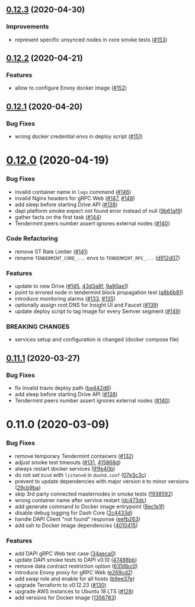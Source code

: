 ## [0.12.3](https://github.com/dashpay/dash-network-deploy/compare/v0.12.2...v0.12.3) (2020-04-30)


### Improvements 

* represent specific unsynced nodes in core smoke tests ([#153](https://github.com/dashpay/dash-network-deploy/issues/153))


## [0.12.2](https://github.com/dashpay/dash-network-deploy/compare/v0.12.1...v0.12.2) (2020-04-21)


### Features

* allow to configure Envoy docker image ([#152](https://github.com/dashpay/dash-network-deploy/issues/152))


## [0.12.1](https://github.com/dashpay/dash-network-deploy/compare/v0.12.0...v0.12.1) (2020-04-20)


### Bug Fixes

* wrong docker credential envs in deploy script ([#151](https://github.com/dashpay/dash-network-deploy/issues/151))



# [0.12.0](https://github.com/dashpay/dash-network-deploy/compare/v0.11.1...v0.12.0) (2020-04-19)


### Bug Fixes

* invalid container name in `logs` command ([#146](https://github.com/dashpay/dash-network-deploy/issues/146))
* invalid Nginx headers for gRPC Web ([#147](https://github.com/dashpay/dash-network-deploy/issues/147), [#148](https://github.com/dashpay/dash-network-deploy/issues/148))
* add sleep before starting Drive API ([#138](https://github.com/dashpay/dash-network-deploy/issues/138))
* dapi platform smoke expect not found error instead of null ([9b61af9](https://github.com/dashpay/dash-network-deploy/commit/9b61af93ce584b2e8eb01e8c0d80deba76e0b251))
* gather facts on the first task ([#144](https://github.com/dashpay/dash-network-deploy/issues/144))
* Tendermint peers number assert ignores external nodes ([#140](https://github.com/dashpay/dash-network-deploy/issues/140))


### Code Refactoring

* remove ST Rate Limiter ([#141](https://github.com/dashpay/dash-network-deploy/issues/141))
* rename `TENDERMINT_CORE_...` envs to `TENDERMINT_RPC_...` ([d912d07](https://github.com/dashevo/dash-network-deploy/commit/d912d070ef3ee2591abc9c803cd835ce463d0ae3))


### Features

* update to new Drive ([#145](https://github.com/dashpay/dash-network-deploy/issues/145), [43d3a8f](https://github.com/dashpay/dash-network-deploy/commit/43d3a8f6b05307549e645fbb37185818136392a2), [9a90ae1](https://github.com/dashpay/dash-network-deploy/commit/9a90ae157ebd5ebdc3346822a08cc12bf5950389))
* point to errored node in tendermint block propagation test ([a8b6b81](https://github.com/dashpay/dash-network-deploy/commit/a8b6b81685083ce622a02e3849795a9e9b5f5871))
* introduce monitoring alarms ([#133](https://github.com/dashpay/dash-network-deploy/issues/133), [#135](https://github.com/dashpay/dash-network-deploy/issues/135)) 
* optionally assign root DNS for Insight UI and Faucet ([#139](https://github.com/dashpay/dash-network-deploy/issues/139))
* update deploy script to tag image for every Semver segment ([#149](https://github.com/dashpay/dash-network-deploy/issues/149))


### BREAKING CHANGES

* services setup and configuration is changed (docker compose file)


## [0.11.1](https://github.com/dashevo/dapi/compare/v0.11.0...v0.11.1) (2020-03-27)

### Bug Fixes

* fix invalid travis deploy path ([be442d6](https://github.com/dashevo/dash-network-deploy/commit/be442d6a75a6257c9392dfd0e3acb97f6164df6c))
* add sleep before starting Drive API ([#138](https://github.com/dashpay/dash-network-deploy/issues/138))
* Tendermint peers number assert ignores external nodes ([#140](https://github.com/dashpay/dash-network-deploy/issues/140))


# 0.11.0 (2020-03-09)

### Bug Fixes

* remove temporary Tendermint containers ([#132](https://github.com/dashpay/dash-network-deploy/issues/132))
* adjust smoke test timeouts ([#131](https://github.com/dashpay/dash-network-deploy/issues/131), [415868d](https://github.com/dashevo/dash-network-deploy/commit/415868df492dbea91a01e210634d5ff9376baaa8))
* always restart docker services ([91fe40b](https://github.com/dashevo/dash-network-deploy/commit/91fe40b55967a6658b464e3fada258f1d49a7abc))
* do not set `bind` with `listen=0` in `dashd.conf` ([07e3c3c](https://github.com/dashevo/dash-network-deploy/commit/07e3c3c070f13fa00c7b5c59d237253be639da21))
* prevent to update dependencies with major version `0` to minor versions ([29cb9ba](https://github.com/dashevo/dash-network-deploy/commit/29cb9ba2bcb448ce28d7edfc960b7770921d874a))
* skip 3rd party connected masternodes in smoke tests ([f938592](https://github.com/dashevo/dash-network-deploy/commit/f93859263cbdbfc91b297e5cfd3902f31ec2c40d))
* wrong container name after service restart ([dc473dc](https://github.com/dashevo/dash-network-deploy/commit/dc473dc40743ac7b2b9c0f8c4b33ff7f4f89b2f6))
* add generate command to Docker image entrypoint ([8ec1e1f](https://github.com/dashevo/dash-network-deploy/commit/8ec1e1fa7e65f94c70827e83e823f1cc8d9bf8f5))
* disable debug logging for Dash Core ([2c4433d](https://github.com/dashevo/dash-network-deploy/commit/2c4433d76697a74097095f3dfcd7e06c5458a4c3))
* handle DAPI Client "not found" response ([eefb263](https://github.com/dashevo/dash-network-deploy/commit/eefb263bce272ef96aef5f3ade65d74adef26e4e))
* add ssh to Docker image dependencies ([4010415](https://github.com/dashevo/dash-network-deploy/commit/4010415abafe735cde742b050b93cf8624f59552))

### Features

* add DAPI gRPC Web test case ([34aeca0](https://github.com/dashevo/dash-network-deploy/commit/34aeca04069e30e69af5000c40f451dffa20a968))
* update DAPI smoke tests to DAPI v0.10 ([47488bb](https://github.com/dashevo/dash-network-deploy/commit/47488bbcc269959090f061218321d04605639060))
* remove data contract restriction option ([6356bc0](https://github.com/dashevo/dash-network-deploy/commit/6356bc0081f1df08619a68ec4c4c359b0ed16cac))
* introduce Envoy proxy for gRPC Web ([e269cd2](https://github.com/dashevo/dash-network-deploy/commit/e269cd2b64ee5981d400274a087ec9a450a45f43))
* add swap role and enable for all hosts ([b9ee37e](https://github.com/dashevo/dash-network-deploy/commit/b9ee37e698e877accc898eb86df3a74bb83d1eaf)) 
* upgrade Terraform to v0.12.23 ([#130](https://github.com/dashpay/dash-network-deploy/issues/130))
* upgrade AWS instances to Ubuntu 18 LTS ([#128](https://github.com/dashpay/dash-network-deploy/issues/128))
* add versions for Docker image ([1356783](https://github.com/dashevo/dash-network-deploy/commit/13567835cc5ebc730ae107d263cd85dd349b73cb))
